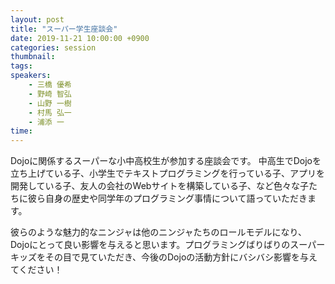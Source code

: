 ```yaml
---
layout: post
title: "スーパー学生座談会" 
date: 2019-11-21 10:00:00 +0900
categories: session
thumbnail: 
tags: 
speakers:
    - 三橋 優希
    - 野崎 智弘
    - 山野 一樹
    - 村馬 弘一
    - 浦添 一
time: 
---
```


Dojoに関係するスーパーな小中高校生が参加する座談会です。
中高生でDojoを立ち上げている子、小学生でテキストプログラミングを行っている子、アプリを開発している子、友人の会社のWebサイトを構築している子、など色々な子たちに彼ら自身の歴史や同学年のプログラミング事情について語っていただきます。

彼らのような魅力的なニンジャは他のニンジャたちのロールモデルになり、Dojoにとって良い影響を与えると思います。プログラミングばりばりのスーパーキッズをその目で見ていただき、今後のDojoの活動方針にバシバシ影響を与えてください！
